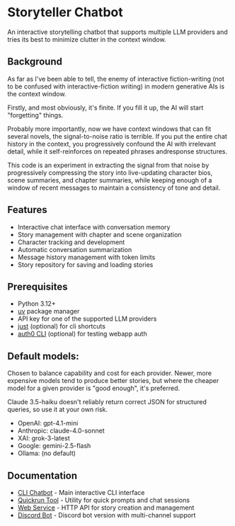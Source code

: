 # Storyteller Chatbot

An interactive storytelling chatbot that supports multiple LLM providers and tries its best to minimize clutter 
in the context window.

## Background

As far as I've been able to tell, the enemy of interactive fiction-writing (not to be confused with 
interactive-fiction writing) in modern generative AIs is the context window.

Firstly, and most obviously, it's finite. If you fill it up, the AI will start "forgetting" things.

Probably more importantly, now we have context windows that can fit several novels, the signal-to-noise 
ratio is terrible. If you put the entire chat history in the context, you progressively confound the AI 
with irrelevant detail, while it self-reinforces on repeated phrases andresponse structures.

This code is an experiment in extracting the signal from that noise by progressively compressing the story into
live-updating character bios, scene summaries, and chapter summaries, while keeping enough of a window of recent
messages to maintain a consistency of tone and detail.

## Features

- Interactive chat interface with conversation memory
- Story management with chapter and scene organization
- Character tracking and development
- Automatic conversation summarization
- Message history management with token limits
- Story repository for saving and loading stories

## Prerequisites

- Python 3.12+
- [uv](https://github.com/astral-sh/uv) package manager
- API key for one of the supported LLM providers
- [just](https://github.com/casey/just) (optional) for cli shortcuts
- [auth0 CLI](https://github.com/auth0/auth0-cli) (optional) for testing webapp auth

## Default models:

Chosen to balance capability and cost for each provider. Newer, more expensive
models tend to produce better stories, but where the cheaper model for a given
provider is "good enough", it's preferred.

Claude 3.5-haiku doesn't reliably return correct JSON for structured queries, so
use it at your own risk.

- OpenAI: gpt-4.1-mini
- Anthropic: claude-4.0-sonnet
- XAI: grok-3-latest
- Google: gemini-2.5-flash
- Ollama: (no default)

## Documentation

- [CLI Chatbot](docs/chatbot.md) - Main interactive CLI interface
- [Quickrun Tool](docs/quickrun.md) - Utility for quick prompts and chat sessions
- [Web Service](docs/webservice.md) - HTTP API for story creation and management
- [Discord Bot](docs/discordbot.md) - Discord bot version with multi-channel support
